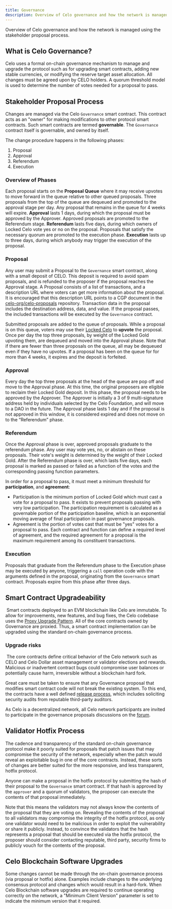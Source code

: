 ```yaml
---
title: Governance
description: Overview of Celo governance and how the network is managed using the stakeholder proposal process.
---
```


Overview of Celo governance and how the network is managed using the stakeholder proposal process.

## What is Celo Governance?

Celo uses a formal on-chain governance mechanism to manage and upgrade the protocol such as for upgrading smart contracts, adding new stable currencies, or modifying the reserve target asset allocation. All changes must be agreed upon by CELO holders. A quorum threshold model is used to determine the number of votes needed for a proposal to pass.

## Stakeholder Proposal Process

Changes are managed via the Celo `Governance` smart contract. This contract acts as an "owner" for making modifications to other protocol smart contracts. Such smart contracts are termed **governable**. The `Governance` contract itself is governable, and owned by itself.

The change procedure happens in the following phases:

1.  Proposal
2.  Approval
3.  Referendum
4.  Execution

### Overview of Phases

Each proposal starts on the **Proposal Queue** where it may receive upvotes to move forward in the queue relative to other queued proposals. Three proposals from the top of the queue are dequeued and promoted to the approval stage per day. Any proposal that remains in the queue for 4 weeks will expire. **Approval** lasts 1 days, during which the proposal must be approved by the Approver. Approved proposals are promoted to the Referendum stage. **Referendum** lasts five days, during which owners of Locked Celo vote yes or no on the proposal. Proposals that satisfy the necessary quorum are promoted to the execution phase. **Execution** lasts up to three days, during which anybody may trigger the execution of the proposal.

### Proposal

Any user may submit a Proposal to the `Governance` smart contract, along with a small deposit of CELO. This deposit is required to avoid spam proposals, and is refunded to the proposer if the proposal reaches the Approval stage. A Proposal consists of a list of transactions, and a description URL where voters can get more information about the proposal. It is encouraged that this description URL points to a CGP document in the [celo-org/celo-proposals](https://github.com/celo-org/celo-proposals) repository. Transaction data in the proposal includes the destination address, data, and value. If the proposal passes, the included transactions will be executed by the `Governance` contract.

Submitted proposals are added to the queue of proposals. While a proposal is on this queue, voters may use their [Locked Celo](./proof-of-stake/locked-gold) to **upvote** the proposal. Once per day the top three proposals, by weight of the Locked Gold upvoting them, are dequeued and moved into the Approval phase. Note that if there are fewer than three proposals on the queue, all may be dequeued even if they have no upvotes. If a proposal has been on the queue for for more than 4 weeks, it expires and the deposit is forfeited.

### Approval

Every day the top three proposals at the head of the queue are pop off and move to the Approval phase. At this time, the original proposers are eligible to reclaim their Locked Gold deposit. In this phase, the proposal needs to be approved by the Approver. The Approver is initially a 3 of 9 multi-signature address held by individuals selected by the Celo Foundation, and will move to a DAO in the future. The Approval phase lasts 1 day and if the proposal is not approved in this window, it is considered expired and does not move on to the “Referendum” phase.

### Referendum

Once the Approval phase is over, approved proposals graduate to the referendum phase. Any user may vote yes, no, or abstain on these proposals. Their vote's weight is determined by the weight of their Locked Gold. After the Referendum phase is over, which lasts five days, each proposal is marked as passed or failed as a function of the votes and the corresponding passing function parameters.

In order for a proposal to pass, it must meet a minimum threshold for **participation**, and **agreement**:

- Participation is the minimum portion of Locked Gold which must cast a vote for a proposal to pass. It exists to prevent proposals passing with very low participation. The participation requirement is calculated as a governable portion of the participation baseline, which is an exponential moving average of final participation in past governance proposals.
- Agreement is the portion of votes cast that must be "yes" votes for a proposal to pass. Each contract and function can define a required level of agreement, and the required agreement for a proposal is the maximum requirement among its constituent transactions.

### Execution

Proposals that graduate from the Referendum phase to the Execution phase may be executed by anyone, triggering a `call` operation code with the arguments defined in the proposal, originating from the `Governance` smart contract. Proposals expire from this phase after three days.

## Smart Contract Upgradeability

​
Smart contracts deployed to an EVM blockchain like Celo are immutable. To allow
for improvements, new features, and bug fixes, the Celo codebase uses the
[Proxy Upgrade Pattern](https://docs.openzeppelin.com/upgrades-plugins/1.x/proxies). All of the core contracts owned by Governance are proxied. Thus, a smart contract implementation can be upgraded using the standard on-chain governance process.
​

### Upgrade risks

​
The core contracts define critical behavior of the Celo network such as CELO and Celo Dollar asset management or validator elections and rewards. Malicious or inadvertent contract bugs could compromise user balances or potentially cause harm, irreversible without a blockchain hard fork.

Great care must be taken to ensure that any Governance proposal that modifies smart contract code will not break the existing system. To this end, the contracts have a well defined [release process](../../community/release-process/smart-contracts), which includes soliciting security audits from reputable third-party auditors.

As Celo is a decentralized network, all Celo network participants are invited to
participate in the governance proposals discussions on the [forum](https://forum.celo.org/c/governance/12).

## Validator Hotfix Process

The cadence and transparency of the standard on-chain governance protocol make it poorly suited for proposals that patch issues that may compromise the security of the network, especially when the patch would reveal an exploitable bug in one of the core contracts. Instead, these sorts of changes are better suited for the more responsive, and less transparent, hotfix protocol.

Anyone can make a proposal in the hotfix protocol by submitting the hash of their proposal to the `Governance` smart contract. If that hash is approved by the `approver` and a quorum of validators, the proposer can execute the contents of that proposal immediately.

Note that this means the validators may not always know the contents of the proposal that they are voting on. Revealing the contents of the proposal to all validators may compromise the integrity of the hotfix protocol, as only one validator would need to be malicious in order to exploit the vulnerability or share it publicly. Instead, to convince the validators that the hash represents a proposal that should be executed via the hotfix protocol, the proposer should consider contacting reputable, third party, security firms to publicly vouch for the contents of the proposal.

## Celo Blockchain Software Upgrades

Some changes cannot be made through the on-chain governance process (via proposal or hotfix) alone. Examples include changes to the underlying consensus protocol and changes which would result in a hard-fork. When Celo Blockchain software upgrades are required to continue operating correctly on the network, a "Minimum Client Version" parameter is set to indicate the minimum version that it required.
